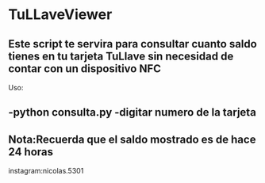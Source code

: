 # TuLLaveViewer

Este script te servira para consultar cuanto saldo tienes en tu tarjeta TuLlave sin necesidad de
contar con un dispositivo NFC
------------------------------------------------------------------------------------------------
Uso:

-python consulta.py
-digitar numero de la tarjeta
------------------------------------------------------------------------------------------------
Nota:Recuerda que el saldo mostrado es de hace 24 horas
------------------------------------------------------------------------------------------------
instagram:nicolas.5301
